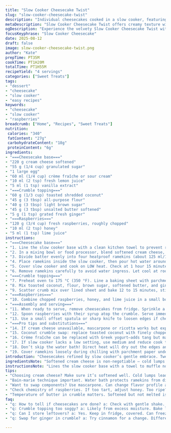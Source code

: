 ```yaml
---
title: "Slow Cooker Cheesecake Twist"
slug: "slow-cooker-cheesecake-twist"
description: "Individual cheesecakes cooked in a slow cooker, featuring a zesty lemon cream cheese base with coconut crumble topping and macerated raspberries. Low and slow heat keeps texture creamy, avoiding cracks common with oven baking. The crust is a toasted coconut-ginger crumb mix, adding chew and spice. Fresh raspberries macerate briefly with a splash of lime juice and honey for bright acidity. Water bath in slow cooker essential for gentle heat and steam circulation, creating subtle rising and velvety set. Swap cheese types to adapt richness, and adjust topping sweetness or texture based on preference."
metaDescription: "Slow Cooker Cheesecake Twist offers creamy texture without cracks, bright raspberries, and crunchy coconut topping. Perfect for dessert."
ogDescription: "Experience the velvety Slow Cooker Cheesecake Twist with zesty lemon, toasted coconut, and fresh raspberries. An indulgent treat."
focusKeyphrase: "Slow Cooker Cheesecake"
date: 2025-08-12
draft: false
image: slow-cooker-cheesecake-twist.png
author: "Kate"
prepTime: PT35M
cookTime: PT1H20M
totalTime: PT1H55M
recipeYield: "4 servings"
categories: ["Sweet Treats"]
tags:
- "dessert"
- "cheesecake"
- "slow cooker"
- "easy recipes"
keywords:
- "cheesecake"
- "slow cooker"
- "raspberries"
breadcrumb: ["Home", "Recipes", "Sweet Treats"]
nutrition: 
 calories: "340"
 fatContent: "27g"
 carbohydrateContent: "18g"
 proteinContent: "6g"
ingredients:
- "===Cheesecake base==="
- "220 g cream cheese softened"
- "55 g (1/4 cup) granulated sugar"
- "1 large egg"
- "60 ml (1/4 cup) crème fraîche or sour cream"
- "10 ml (2 tsp) fresh lemon juice"
- "5 ml (1 tsp) vanilla extract"
- "===Crumble topping==="
- "60 g (1/3 cup) toasted shredded coconut"
- "45 g (3 tbsp) all-purpose flour"
- "40 g (3 tbsp) light brown sugar"
- "45 g (3 tbsp) unsalted butter softened"
- "5 g (1 tsp) grated fresh ginger"
- "===Raspberries==="
- "120 g (3/4 cup) fresh raspberries, roughly chopped"
- "10 ml (2 tsp) honey"
- "5 ml (1 tsp) lime juice"
instructions:
- "===Cheesecake base==="
- "1. Line the slow cooker base with a clean kitchen towel to prevent ramekin clatter during cooking."
- "2. In a mixing bowl or food processor, blend softened cream cheese, sugar, egg, crème fraîche, lemon juice, and vanilla until mixture is silky with no lumps. Scrape sides a few times ensuring full incorporation. A few small air bubbles are fine."
- "3. Divide batter evenly into four heatproof ramekins (about 125 ml/1/2 cup each)."
- "4. Place ramekins inside the slow cooker, then pour hot water around ramekins until it reaches halfway up their sides, creating a bain-marie effect essential for gentle, even cooking without cracking."
- "5. Cover slow cooker and cook on LOW heat. Check at 1 hour 15 minutes by gently shaking ramekin; cheesecake should be set but with a slight wobble in the center, with edges feeling firmer and a dull matte surface. If not set, continue cooking up to 1 hour 25 minutes but avoid overcooking—cracks happen as it cools if too dry."
- "6. Remove ramekins carefully to avoid water ingress. Let cool at room temperature until barely warm (about 15 minutes), then cover with plastic wrap, refrigerate at least 3 to 4 hours or overnight for best texture set."
- "===Crumble topping==="
- "7. Preheat oven to 175 °C (350 °F). Line a baking sheet with parchment paper."
- "8. Mix toasted coconut, flour, brown sugar, softened butter, and ginger in a bowl until moist crumbs form. The mix should clump when pressed but easily crumble when flaked apart."
- "9. Scatter crumb mix over lined sheet and bake 12 to 15 minutes, stirring gently every 5 minutes to toast evenly. Watch for golden spots and warm toasted aroma; avoid burnt edges—it gets bitter fast. Let cool completely on the tray to finish crisping up."
- "===Raspberries==="
- "10. Combine chopped raspberries, honey, and lime juice in a small bowl. Stir to coat and macerate for 5 to 7 minutes, releasing juice but keeping some berry texture intact. Adjust honey level to taste if raspberries too tart or overly ripe."
- "===Assembly and serving==="
- "11. When ready to serve, remove cheesecakes from fridge. Sprinkle a generous layer of crumble topping over each."
- "12. Spoon raspberries with their syrup atop the crumble. Serve immediately for crunch contrast; leftovers lose crispness quickly."
- "13. Use a small offset spatula or sharp knife to loosen edges if cheesecakes stick slightly to ramekins. Warm water dipped towels can help release cleanly."
- "===Pro tips and substitutions==="
- "14. If cream cheese unavailable, mascarpone or ricotta works but expect less tang and slight graininess."
- "15. Coconut crumble swap: replace toasted coconut with finely chopped pecans or almonds and ginger with cinnamon for a nutty twist."
- "16. Crème fraîche can be replaced with Greek yogurt—adds tang but may thin batter slightly, reduce lemon juice accordingly to balance acidity."
- "17. If slow cooker lacks a low setting, use medium and reduce cook time, checking frequently for setting progress."
- "18. Don’t skip the water bath! Direct heat will dry out the edges and cause cracking instead of gentle coagulation and creamy texture."
- "19. Cover ramekins loosely during chilling with parchment paper under plastic wrap to prevent condensation drip affecting tops."
introduction: "Cheesecakes refined by slow cooker’s gentle embrace. Tweak these small ramekins to perfect custard sets that don’t crack or crackle under heat stress. Coconut-ginger crumble provides crunch, not sog; chunky raspberries macerate in honey and lime—balance and brightness in every bite. Slow and steady coats the batter: soft, not rubbery, rich yet fresh with zing of lemon. The beauty? Easy portion control, minimal fuss, max impact. Watch texture, use your senses; timer is a guide, not a bible. Trust touch, look, wobble. Swap components without losing soul. Tricks from the trenches come free. No fluff. Just real kitchen smarts."
ingredientsNote: "Softened cream cheese is non-negotiable — cold lumps mean uneven cooking. Crème fraîche adds silk and subtle acidity; Greek yogurt works but can water down texture so use less lemon if subbing. Coconut topping gains depth when lightly toasted in dry pan or oven first. Fresh ginger adds warmth but can be swapped for cinnamon for milder spicing. Macerate berries briefly to keep them juicy but still intact; avoid letting fruit sit too long or it’ll bleed color and turn mushy. Butter must be soft but not melted for crumble bind; if too cold, crumbs don’t hold; too warm, mixture becomes greasy. The slow cooker water bath ensures gentle steam cooking; if you skip water, expect tighter, cracked edges fast."
instructionsNote: "Lines the slow cooker base with a towel to muffle noise and protect ramekins from direct heat spikes. Whisk or pulse cheesecake base until no lumps remain but avoid incorporating excess air which would create 'holes' or explosions when steaming. Pour hot water carefully around ramekins to avoid splashing inside the batter. Cook on low - don’t rush. Visual and tactile testing—light jiggle in center, matte finish—are signs to hit pause. Remove ramekins carefully; excess water can spoil topping texture. Prepare crumble topping separately in oven - toasted coconut needs monitoring, turning often to toast evenly. Macerate berries with honey-lime for short bursts to keep fresh texture and flavor brightness. Assemble at serving time to preserve topping crunch and berry structure. Refrigerate cheesecakes covered to prevent drying and odor absorption."
tips:
- "Choosing cream cheese? Make sure it’s softened well. Cold lumps lead to uneven texture while cooking. No one wants a grainy cheesecake."
- "Bain-marie technique important. Water bath protects ramekins from direct heat. It keeps custard gentle. Avoid drying out edges or cracking."
- "Want to swap components? Use mascarpone. Can change flavor profile a bit, sometimes grainier but worth it for creaminess."
- "Check chemistry of raspberries. If too tart, adjust honey. Too ripe? Less is more. Squeeze lime juice for balance. Practical flavor tweak."
- "Temperature of butter in crumble matters. Softened but not melted is key. Too cold? Crumble doesn’t bind. Too warm? It’ll turn greasy quickly."
faq:
- "q: How to tell if cheesecakes are done? a: Check with gentle shake. Should be slight wobble in center. Surface dull, not shiny. No cracks."
- "q: Crumble topping too soggy? a: Likely from excess moisture. Bake longer or adjust butter thickness. Cool completely before using."
- "q: Can I store leftovers? a: Yes. Keep in fridge, covered. Can freeze too, but texture changes. Thaw in fridge, not at room temp."
- "q: Swap for ginger in crumble? a: Try cinnamon for a change. Different warmth but still works. Adds sweetness and spice, almost cozy vibe."

---
```

